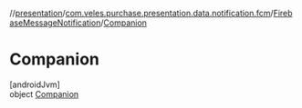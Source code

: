 //[presentation](../../../../index.md)/[com.veles.purchase.presentation.data.notification.fcm](../../index.md)/[FirebaseMessageNotification](../index.md)/[Companion](index.md)

# Companion

[androidJvm]\
object [Companion](index.md)
